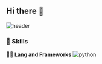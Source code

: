 ## Hi there 👋
![header](https://capsule-render.vercel.app/api?type=waving&color=auto&height=360&text=Hello+World%21&fontSize=70&fontAlign=50&fontAlignY=50&desc=hello+it%27s+me&descSize=20&descAlign=50&descAlignY=60)


### 🦾 Skills
**🧑‍💻 Lang and Frameworks**
![python](https://img.shields.io/badge/python-3776AB.svg?&style=for-the-badge&logo=python&logoColor=white) 


